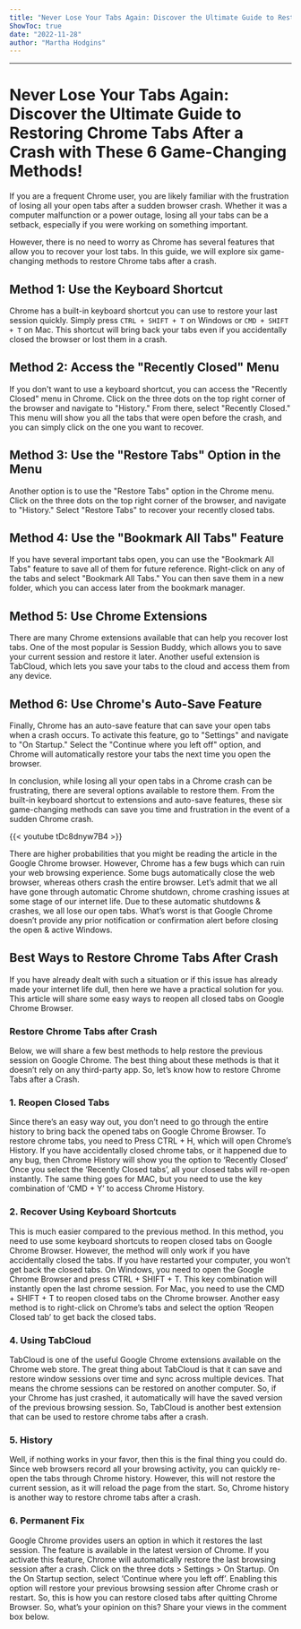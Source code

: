 ```yaml
---
title: "Never Lose Your Tabs Again: Discover the Ultimate Guide to Restoring Chrome Tabs After a Crash with These 6 Game-Changing Methods!"
ShowToc: true 
date: "2022-11-28"
author: "Martha Hodgins"
---
```

*****
# Never Lose Your Tabs Again: Discover the Ultimate Guide to Restoring Chrome Tabs After a Crash with These 6 Game-Changing Methods!

If you are a frequent Chrome user, you are likely familiar with the frustration of losing all your open tabs after a sudden browser crash. Whether it was a computer malfunction or a power outage, losing all your tabs can be a setback, especially if you were working on something important.

However, there is no need to worry as Chrome has several features that allow you to recover your lost tabs. In this guide, we will explore six game-changing methods to restore Chrome tabs after a crash.

## Method 1: Use the Keyboard Shortcut

Chrome has a built-in keyboard shortcut you can use to restore your last session quickly. Simply press `CTRL + SHIFT + T` on Windows or `CMD + SHIFT + T` on Mac. This shortcut will bring back your tabs even if you accidentally closed the browser or lost them in a crash.

## Method 2: Access the "Recently Closed" Menu

If you don't want to use a keyboard shortcut, you can access the "Recently Closed" menu in Chrome. Click on the three dots on the top right corner of the browser and navigate to "History." From there, select "Recently Closed." This menu will show you all the tabs that were open before the crash, and you can simply click on the one you want to recover.

## Method 3: Use the "Restore Tabs" Option in the Menu

Another option is to use the "Restore Tabs" option in the Chrome menu. Click on the three dots on the top right corner of the browser, and navigate to "History." Select "Restore Tabs" to recover your recently closed tabs.

## Method 4: Use the "Bookmark All Tabs" Feature

If you have several important tabs open, you can use the "Bookmark All Tabs" feature to save all of them for future reference. Right-click on any of the tabs and select "Bookmark All Tabs." You can then save them in a new folder, which you can access later from the bookmark manager.

## Method 5: Use Chrome Extensions

There are many Chrome extensions available that can help you recover lost tabs. One of the most popular is Session Buddy, which allows you to save your current session and restore it later. Another useful extension is TabCloud, which lets you save your tabs to the cloud and access them from any device.

## Method 6: Use Chrome's Auto-Save Feature

Finally, Chrome has an auto-save feature that can save your open tabs when a crash occurs. To activate this feature, go to "Settings" and navigate to "On Startup." Select the "Continue where you left off" option, and Chrome will automatically restore your tabs the next time you open the browser.

In conclusion, while losing all your open tabs in a Chrome crash can be frustrating, there are several options available to restore them. From the built-in keyboard shortcut to extensions and auto-save features, these six game-changing methods can save you time and frustration in the event of a sudden Chrome crash.

{{< youtube tDc8dnyw7B4 >}} 



There are higher probabilities that you might be reading the article in the Google Chrome browser. However, Chrome has a few bugs which can ruin your web browsing experience. Some bugs automatically close the web browser, whereas others crash the entire browser.
Let’s admit that we all have gone through automatic Chrome shutdown, chrome crashing issues at some stage of our internet life. Due to these automatic shutdowns & crashes, we all lose our open tabs. What’s worst is that Google Chrome doesn’t provide any prior notification or confirmation alert before closing the open & active Windows.

 
## Best Ways to Restore Chrome Tabs After Crash


If you have already dealt with such a situation or if this issue has already made your internet life dull, then here we have a practical solution for you. This article will share some easy ways to reopen all closed tabs on Google Chrome Browser.

 
### Restore Chrome Tabs after Crash


Below, we will share a few best methods to help restore the previous session on Google Chrome. The best thing about these methods is that it doesn’t rely on any third-party app. So, let’s know how to restore Chrome Tabs after a Crash.

 
### 1. Reopen Closed Tabs



Since there’s an easy way out, you don’t need to go through the entire history to bring back the opened tabs on Google Chrome Browser. To restore chrome tabs, you need to Press CTRL + H, which will open Chrome’s History.
If you have accidentally closed chrome tabs, or it happened due to any bug, then Chrome History will show you the option to ‘Recently Closed’
Once you select the ‘Recently Closed tabs’, all your closed tabs will re-open instantly. The same thing goes for MAC, but you need to use the key combination of ‘CMD + Y’ to access Chrome History.

 
### 2. Recover Using Keyboard Shortcuts



This is much easier compared to the previous method. In this method, you need to use some keyboard shortcuts to reopen closed tabs on Google Chrome Browser. However, the method will only work if you have accidentally closed the tabs. If you have restarted your computer, you won’t get back the closed tabs.
On Windows, you need to open the Google Chrome Browser and press CTRL + SHIFT + T. This key combination will instantly open the last chrome session. For Mac, you need to use the CMD + SHIFT + T to reopen closed tabs on the Chrome browser.
Another easy method is to right-click on Chrome’s tabs and select the option ‘Reopen Closed tab’ to get back the closed tabs.

 
### 4. Using TabCloud



TabCloud is one of the useful Google Chrome extensions available on the Chrome web store. The great thing about TabCloud is that it can save and restore window sessions over time and sync across multiple devices.
That means the chrome sessions can be restored on another computer. So, if your Chrome has just crashed, it automatically will have the saved version of the previous browsing session. So, TabCloud is another best extension that can be used to restore chrome tabs after a crash.

 
### 5. History



Well, if nothing works in your favor, then this is the final thing you could do. Since web browsers record all your browsing activity, you can quickly re-open the tabs through Chrome history. However, this will not restore the current session, as it will reload the page from the start. So, Chrome history is another way to restore chrome tabs after a crash.

 
### 6. Permanent Fix



Google Chrome provides users an option in which it restores the last session. The feature is available in the latest version of Chrome. If you activate this feature, Chrome will automatically restore the last browsing session after a crash.
Click on the three dots > Settings > On Startup. On the On Startup section, select ‘Continue where you left off’. Enabling this option will restore your previous browsing session after Chrome crash or restart.
So, this is how you can restore closed tabs after quitting Chrome Browser. So, what’s your opinion on this? Share your views in the comment box below.





